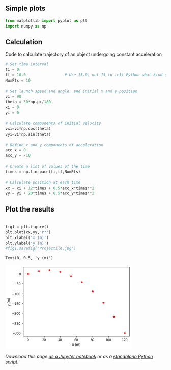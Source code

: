 ## Simple plots




```python
from matplotlib import pyplot as plt
import numpy as np

```

## Calculation

Code to calculate trajectory of an object undergoing constant acceleration


```python
# Set time interval
ti = 0
tf = 10.0                 # Use 15.0, not 15 to tell Python what kind of variable to use for the time
NumPts = 10

# Set launch speed and angle, and initial x and y position
vi = 90
theta = 30*np.pi/180
xi = 0                    
yi = 0

# Calculate components of initial velocity
vxi=vi*np.cos(theta)
vyi=vi*np.sin(theta)

# Define x and y components of acceleration
acc_x = 0
acc_y = -10

# Create a list of values of the time
times = np.linspace(ti,tf,NumPts)	

# Calculate position at each time
xx = xi + 12*times + 0.5*acc_x*times**2			
yy = yi + 20*times + 0.5*acc_y*times**2

```

## Plot the results



```python

fig1 = plt.figure()
plt.plot(xx,yy,'r*')
plt.xlabel('x (m)')
plt.ylabel('y (m)')
#fig1.savefig('Projectile.jpg')

```




    Text(0, 0.5, 'y (m)')




![png](../nb_img/phys114/SimplePlots_5_1.png)


_Download this page [as a Jupyter notebook](https://github.com/vuw-scps/python-physics/raw/master/notebooks/phys114/SimplePlots.ipynb) or as a [standalone Python script](https://github.com/vuw-scps/python-physics/raw/master/scripts/phys114/SimplePlots.py)._
